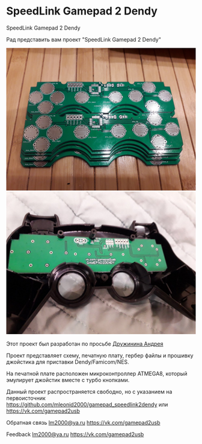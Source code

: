 # SpeedLink Gamepad 2 Dendy
SpeedLink Gamepad 2 Dendy

Рад представить вам проект "SpeedLink Gamepad 2 Dendy"

![Печатная плата Лицевая сторона](images/PCB_Top.jpg)
![Печатная плата Оборотная сторона](images/PCB_Bottom.jpg)


Этот проект был разработан по просьбе [Дружинина Андрея](https://vk.com/id3061568)

Проект представляет схему, печатную плату, гербер файлы и прошивку джойстика для приставки Dendy/Famicom/NES.

На печатной плате расположен микроконтроллер ATMEGA8, который эмулирует джойстик вместе с турбо кнопками.

Данный проект распространяется свободно, 
но с указанием на первоисточник https://github.com/mleonid2000/gamepad_speedlink2dendy или https://vk.com/gamepad2usb

Обратная связь
lm2000@ya.ru
https://vk.com/gamepad2usb

Feedback
lm2000@ya.ru
https://vk.com/gamepad2usb
